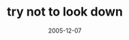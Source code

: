 ---
layout: base.njk
title : 'try not to look down' 
view_title : 'try not to look down' 
year : '2005' 
date : '2005-12-07' 
img_file : '/drawing/trynottolookdown.png' 
html_file : 'trynottolookdown' 
next_html : 'itsunsafebutiwillprotectyou.html' 
year_order : '152' 
permalink : "title/{{html_file}}.html"
---